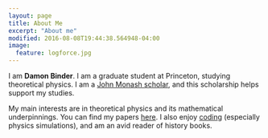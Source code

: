```yaml
---
layout: page
title: About Me
excerpt: "About me"
modified: 2016-08-08T19:44:38.564948-04:00
image:
  feature: logforce.jpg
---
```


I am **Damon Binder**. I am a graduate student at Princeton, studying theoretical physics. I am a [John Monash scholar](https://johnmonash.com/), and this scholarship helps support my studies.

My main interests are in theoretical physics and its mathematical underpinnings. You can find my papers [here](https://damonbinder.github.io/research/). I also enjoy [coding](https://damonbinder.github.io/projects/) (especially physics simulations), and am an avid reader of history books.


